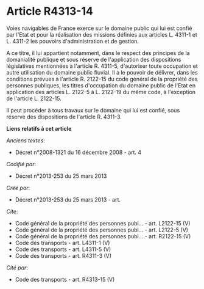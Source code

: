 # Article R4313-14

Voies navigables de France exerce sur le domaine public qui lui est confié par l'Etat et pour la réalisation des missions
définies aux articles L. 4311-1 et L. 4311-2 les pouvoirs d'administration et de gestion. 

A ce titre, il lui appartient notamment, dans le respect des principes de la domanialité publique et sous réserve de
l'application des dispositions législatives mentionnées à l'article R. 4311-5, d'autoriser toute occupation et autre
utilisation du domaine public fluvial. Il a le pouvoir de délivrer, dans les conditions prévues à l'article R. 2122-15 du
code général de la propriété des personnes publiques, les titres d'occupation du domaine public de l'Etat en application des
articles L. 2122-5 à L. 2122-19 du même code, à l'exception de l'article L. 2122-15. 

Il peut procéder à tous travaux sur le domaine qui lui est confié, sous réserve des dispositions de l'article R. 4311-3.

**Liens relatifs à cet article**

_Anciens textes_:

  - Décret n°2008-1321 du 16 décembre 2008 - art. 4

_Codifié par_:

  - Décret n°2013-253 du 25 mars 2013

_Créé par_:

  - Décret n°2013-253 du 25 mars 2013 - art.

_Cite_:

  - Code général de la propriété des personnes publ... - art. L2122-15 (V)
  - Code général de la propriété des personnes publ... - art. L2122-5 (V)
  - Code général de la propriété des personnes publ... - art. R2122-15 (V)
  - Code des transports - art. L4311-1 (V)
  - Code des transports - art. L4311-5 (V)
  - Code des transports - art. R4311-3 (V)

_Cité par_:

  - Code des transports - art. R4313-15 (V)

